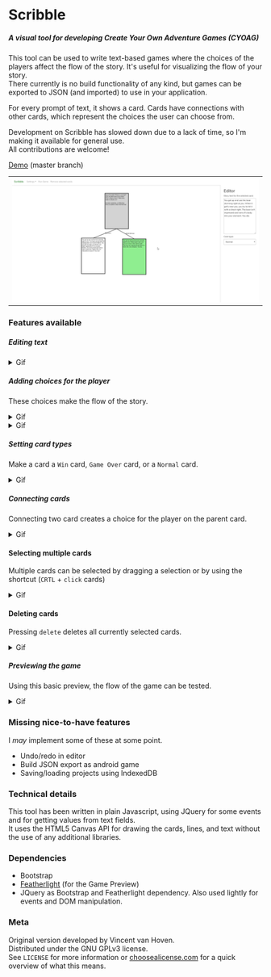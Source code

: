 # Scribble
##### A visual tool for developing Create Your Own Adventure Games (CYOAG)
This tool can be used to write text-based games where the choices of the players affect the flow of the story. It's useful for visualizing the flow of your story.  
There currently is no build functionality of any kind, but games can be exported to JSON (and imported) to use in your application.  

For every prompt of text, it shows a card. Cards have connections with other cards, which represent the choices the user can choose from.  

Development on Scribble has slowed down due to a lack of time, so I'm making it available for general use.  
All contributions are welcome!

[Demo](https://gazotey.github.io/Scribble/) (master branch)

<table><tr><td>
<img src="img/screenshot.jpg">
</td></tr></table>

### Features available
##### Editing text

<details>
<summary>Gif</summary>

![](img/editing_cards.gif)

</details>


##### Adding choices for the player
These choices make the flow of the story.

<details>
<summary>Gif</summary>

![](img/add_user_choice.gif)

</details>


<details>
<summary>Gif</summary>

![](img/add_user_choice_2.gif)

</details>


##### Setting card types
Make a card a `Win` card, `Game Over` card, or a `Normal` card.

<details>
<summary>Gif</summary>

![](img/card_types.gif)

</details>


##### Connecting cards
Connecting two card creates a choice for the player on the parent card.

<details>
<summary>Gif</summary>

![](img/connecting_cards.gif)

</details>


#### Selecting multiple cards
Multiple cards can be selected by dragging a selection or by using the shortcut (`CRTL` + `click` cards)  

<details>
<summary>Gif</summary>

![](img/multi-selection.gif)

</details>


#### Deleting cards
Pressing `delete` deletes all currently selected cards.

<details>
<summary>Gif</summary>

![](img/shortcut_delete.gif)

</details>


##### Previewing the game
Using this basic preview, the flow of the game can be tested.

<details>
<summary>Gif</summary>

![](img/preview_mode.gif)

</details>

### Missing nice-to-have features
I _may_ implement some of these at some point.
- Undo/redo in editor
- Build JSON export as android game
- Saving/loading projects using IndexedDB

### Technical details
This tool has been written in plain Javascript, using JQuery for some events and for getting values from text fields.  
It uses the HTML5 Canvas API for drawing the cards, lines, and text without the use of any additional libraries.

### Dependencies
- Bootstrap
- [Featherlight](https://github.com/noelboss/featherlight "Featherlight on Github") (for the Game Preview)
- JQuery as Bootstrap and Featherlight dependency. Also used lightly for events and DOM manipulation.


### Meta
Original version developed by Vincent van Hoven.  
Distributed under the GNU GPLv3 license.  
See `LICENSE` for more information or [choosealicense.com](https://choosealicense.com/licenses/gpl-3.0) for a quick overview of what this means.
